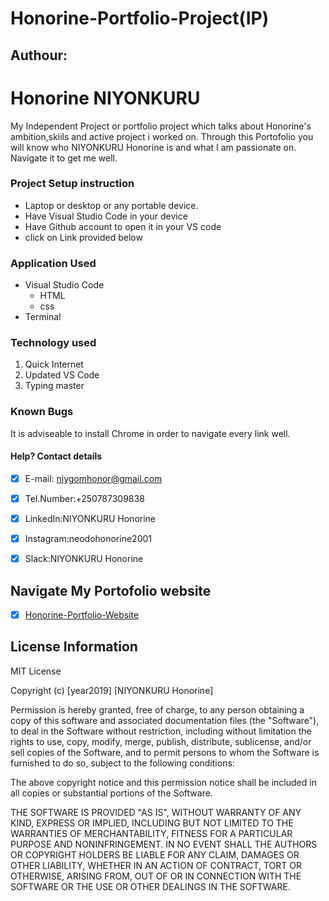 # Honorine-Portfolio-Project(IP)

## Authour:

 # Honorine NIYONKURU

My Independent Project or portfolio project which talks about 
Honorine's ambition,skiils and active project i worked on.
 Through this Portofolio you will know who NIYONKURU Honorine is 
 and what I am passionate on. Navigate it to get me well.

### Project Setup instruction

- Laptop or desktop or any portable device.
-  Have Visual Studio Code in your device 
- Have Github account  to open it in your VS code
- click on Link provided below

### Application Used

+ Visual Studio Code 
    * HTML
    * css
+ Terminal

### Technology used

  1. Quick Internet
  2. Updated VS Code
  3. Typing master 


### Known Bugs

  It is adviseable to install Chrome in order to navigate every link well.

  #### Help? Contact details
   
- [x] E-mail: niygomhonor@gmail.com
- [x] Tel.Number:+250787309838
- [x] LinkedIn:NIYONKURU Honorine
- [x] Instagram:neodohonorine2001
- [x] Slack:NIYONKURU Honorine



## Navigate My Portofolio website

- [x] [Honorine-Portfolio-Website](https://niygomhonor.github.io/Honorine-wecode/)

## License Information

MIT License

Copyright (c) [year2019] [NIYONKURU Honorine]

Permission is hereby granted, free of charge, to any person obtaining a copy
of this software and associated documentation files (the "Software"), to deal
in the Software without restriction, including without limitation the rights
to use, copy, modify, merge, publish, distribute, sublicense, and/or sell
copies of the Software, and to permit persons to whom the Software is
furnished to do so, subject to the following conditions:

The above copyright notice and this permission notice shall be included in all
copies or substantial portions of the Software.

THE SOFTWARE IS PROVIDED "AS IS", WITHOUT WARRANTY OF ANY KIND, EXPRESS OR
IMPLIED, INCLUDING BUT NOT LIMITED TO THE WARRANTIES OF MERCHANTABILITY,
FITNESS FOR A PARTICULAR PURPOSE AND NONINFRINGEMENT. IN NO EVENT SHALL THE
AUTHORS OR COPYRIGHT HOLDERS BE LIABLE FOR ANY CLAIM, DAMAGES OR OTHER
LIABILITY, WHETHER IN AN ACTION OF CONTRACT, TORT OR OTHERWISE, ARISING FROM,
OUT OF OR IN CONNECTION WITH THE SOFTWARE OR THE USE OR OTHER DEALINGS IN THE
SOFTWARE.


    
